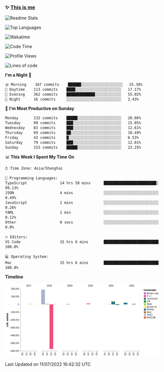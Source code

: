 <!--

**icyzeroice/icyzeroice** is a ✨ _special_ ✨ repository because its `README.md` (this file) appears on your GitHub profile.

Here are some ideas to get you started:

- 🔭 I’m currently working on ...
- 🌱 I’m currently learning ...
- 👯 I’m looking to collaborate on ...
- 🤔 I’m looking for help with ...
- 💬 Ask me about ...
- 📫 How to reach me: ...
- 😄 Pronouns: ...
- ⚡ Fun fact: ...

-->

### ✨ [This is me](https://shakugan.fandom.com/wiki/Serment)

![Readme Stats](https://github-readme-stats.vercel.app/api?username=icyzeroice)

![Top Languages](https://github-readme-stats.vercel.app/api/top-langs/?username=icyzeroice&exclude_repo=scutie2015-digimon&layout=compact&langs_count=5)

![Wakatime](https://github-readme-stats.vercel.app/api/wakatime?username=icyzeroice)

<!--START_SECTION:waka-->
![Code Time](http://img.shields.io/badge/Code%20Time-0%20secs-blue)

![Profile Views](http://img.shields.io/badge/Profile%20Views-0-blue)

![Lines of code](https://img.shields.io/badge/From%20Hello%20World%20I%27ve%20Written--288%20Thousand%20lines%20of%20code-blue)

**I'm a Night 🦉** 

```text
🌞 Morning    167 commits    ██████░░░░░░░░░░░░░░░░░░░   25.38% 
🌆 Daytime    113 commits    ████░░░░░░░░░░░░░░░░░░░░░   17.17% 
🌃 Evening    362 commits    █████████████░░░░░░░░░░░░   55.02% 
🌙 Night      16 commits     ░░░░░░░░░░░░░░░░░░░░░░░░░   2.43%

```
📅 **I'm Most Productive on Sunday** 

```text
Monday       132 commits    █████░░░░░░░░░░░░░░░░░░░░   20.06% 
Tuesday      99 commits     ███░░░░░░░░░░░░░░░░░░░░░░   15.05% 
Wednesday    83 commits     ███░░░░░░░░░░░░░░░░░░░░░░   12.61% 
Thursday     69 commits     ██░░░░░░░░░░░░░░░░░░░░░░░   10.49% 
Friday       43 commits     █░░░░░░░░░░░░░░░░░░░░░░░░   6.53% 
Saturday     79 commits     ███░░░░░░░░░░░░░░░░░░░░░░   12.01% 
Sunday       153 commits    █████░░░░░░░░░░░░░░░░░░░░   23.25%

```


📊 **This Week I Spent My Time On** 

```text
⌚︎ Time Zone: Asia/Shanghai

💬 Programming Languages: 
TypeScript               14 hrs 58 mins      ████████████████████████░   99.13% 
JSON                     4 mins              ░░░░░░░░░░░░░░░░░░░░░░░░░   0.49% 
JavaScript               2 mins              ░░░░░░░░░░░░░░░░░░░░░░░░░   0.26% 
YAML                     1 min               ░░░░░░░░░░░░░░░░░░░░░░░░░   0.12% 
Other                    0 secs              ░░░░░░░░░░░░░░░░░░░░░░░░░   0.0%

🔥 Editors: 
VS Code                  15 hrs 6 mins       █████████████████████████   100.0%

💻 Operating System: 
Mac                      15 hrs 6 mins       █████████████████████████   100.0%

```

**Timeline**

![Chart not found](https://raw.githubusercontent.com/icyzeroice/icyzeroice/main/charts/bar_graph.png) 


 Last Updated on 11/07/2022 16:42:32 UTC
<!--END_SECTION:waka-->

<!--

### Related
- https://github.com/abhisheknaiidu/awesome-github-profile-readme
- https://github.com/coderjojo/creative-profile-readme
- https://github.com/elangosundar/awesome-README-templates
- https://github.com/durgeshsamariya/awesome-github-profile-readme-templates
- https://github.com/anmol098/waka-readme-stats

-->
